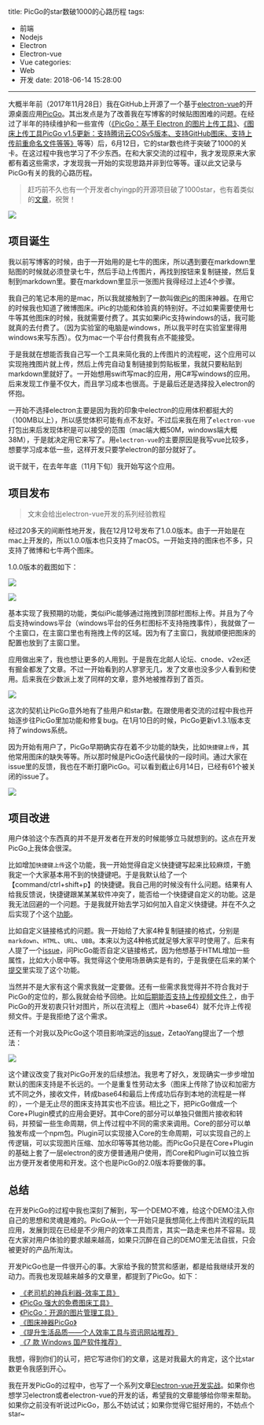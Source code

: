 title: PicGo的star数破1000的心路历程
tags: 
  - 前端
  - Nodejs
  - Electron
  - Electron-vue
  - Vue
categories:
  - Web
  - 开发
date: 2018-06-14 15:28:00
---
大概半年前（2017年11月28日）我在GitHub上开源了一个基于[electron-vue](https://github.com/SimulatedGREG/electron-vue)的开源桌面应用[PicGo](https://github.com/Molunerfinn/PicGo)。其出发点是为了改善我在写博客的时候贴图困难的问题。在经过了半年的持续维护和一些宣传（[《PicGo：基于 Electron 的图片上传工具》](https://sspai.com/post/42310)、[《图床上传工具PicGo v1.5更新：支持腾讯云COSv5版本、支持GitHub图床、支持上传前重命名文件等等》](https://sspai.com/post/44495)等等）后，6月12日，它的star数也终于突破了1000的关卡。在这过程中我也学习了不少东西。在和大家交流的过程中，我才发现原来大家都有着这些需求，才发现我一开始的实现思路并非到位等等。谨以此文记录与PicGo有关的我的心路历程。

> 赶巧前不久也有一个开发者chyingp的开源项目破了1000star，也有着类似的[文章](https://juejin.im/post/5b1717a86fb9a01e3e5ce540)，祝贺！

![](https://ws1.sinaimg.cn/large/8700af19ly1fs892cewamj21ks0emq5n.jpg)

<!--more -->

## 项目诞生

我以前写博客的时候，由于一开始用的是七牛的图床，所以遇到要在markdown里贴图的时候就必须登录七牛，然后手动上传图片，再找到按钮来复制链接，然后复制到markdown里。要在markdown里显示一张图片我得经过上述4个步骤。

我自己的笔记本用的是mac，所以我就接触到了一款叫做[iPic](https://toolinbox.net/iPic/)的图床神器。在用它的时候我也知道了微博图床。iPic的功能和体验真的特别好。不过如果需要使用七牛等其他图床的时候，我就需要付费了。其实如果iPic支持windows的话，我可能就真的去付费了。（因为实验室的电脑是windows，所以我平时在实验室里得用windows来写东西）。仅为mac一个平台付费我有点不能接受。

于是我就在想能否我自己写一个工具来简化我的上传图片的流程呢，这个应用可以实现拖拽图片就上传，然后上传完自动复制链接到剪贴板里，我就只要粘贴到markdown里就好了。一开始想用swift写mac的应用，用C#写windows的应用。后来发现工作量不仅大，而且学习成本也很高。于是最后还是选择投入electron的怀抱。

一开始不选择electron主要是因为我的印象中electron的应用体积都挺大的（100MB以上），所以感觉体积可能有点不友好。不过后来我在用了`electron-vue`打包出来后发现体积是可以接受的范围（mac端大概50M，windows端大概38M），于是就决定用它来写了。用`electron-vue`的主要原因是我写vue比较多，想要学习成本低一些，这样开发只要学electron的部分就好了。

说干就干，在去年年底（11月下旬）我开始写这个应用。

## 项目发布

> 文末会给出electron-vue开发的系列经验教程

经过20多天的间断性地开发，我在12月12号发布了1.0.0版本。由于一开始是在mac上开发的，所以1.0.0版本也只支持了macOS。一开始支持的图床也不多，只支持了微博和七牛两个图床。

1.0.0版本的截图如下：

![](https://user-images.githubusercontent.com/12621342/34242310-b5056510-e655-11e7-8568-60ffd4f71910.gif)

![](https://user-images.githubusercontent.com/12621342/34242857-d177930a-e658-11e7-9688-7405851dd5e5.gif)

基本实现了我预期的功能，类似iPic能够通过拖拽到顶部栏图标上传。并且为了今后支持windows平台（windows平台的任务栏图标不支持拖拽事件），我就做了一个主窗口，在主窗口里也有拖拽上传的区域。因为有了主窗口，我就顺便把图床的配置也放到了主窗口里。

应用做出来了，我也想让更多的人用到。于是我在北邮人论坛、cnode、v2ex还有掘金都发了文章。不过一开始看到的人寥寥无几，发了文章也没多少人看到和使用。后来我在少数派上发了同样的文章，意外地被推荐到了首页。

![](https://ws1.sinaimg.cn/large/8700af19ly1fmvr6uah8rj21z20vk7wh)

这次的契机让PicGo意外地有了些用户和star数。在跟使用者交流的过程中我也开始逐步往PicGo里加功能和修复bug。在1月10日的时候，PicGo更新v1.3.1版本支持了windows系统。

因为开始有用户了，PicGo早期确实存在着不少功能的缺失，比如`快捷键上传`，其他常用图床的缺失等等。所以那时候是PicGo迭代最快的一段时间。通过大家在issue里的反馈，我也在不断打磨PicGo。可以看到截止6月14日，已经有61个被关闭的issue了。

![](https://i.loli.net/2018/06/14/5b2223c52853f.png)

## 项目改进

用户体验这个东西真的并不是开发者在开发的时候能够立马就想到的。这点在开发PicGo上我体会很深。

比如增加`快捷键上传`这个功能，我一开始觉得自定义快捷键写起来比较麻烦，干脆我定一个大家基本用不到的快捷键吧。于是我默认给了一个【command/ctrl+shift+p】的快捷键。我自己用的时候没有什么问题。结果有人给我反馈说，快捷键跟某某某软件冲突了，能否给一个快捷键自定义的功能。这是我无法回避的一个问题。于是我就开始去学习如何加入自定义快捷键。并在不久之后实现了个这个[功能](https://github.com/Molunerfinn/PicGo/commit/37a784225e90c9d115367f056957dac88ebcf816)。

比如自定义链接格式的问题。我一开始给了大家4种复制链接的格式，分别是`markdown`、`HTML`、`URL`、`UBB`。本来以为这4种格式就足够大家平时使用了。后来有人提了一个[issue](https://github.com/Molunerfinn/PicGo/issues/25)，问PicGo能否自定义链接格式，因为他想基于HTML增加一些属性，比如大小居中等。我觉得这个使用场景确实是有的，于是我便在后来的某个[提交](https://github.com/Molunerfinn/PicGo/commit/4010a09fe48d8109456c3c1b37695f177336f2e4)里实现了这个功能。

当然并不是大家有这个需求我就一定要做。还有一些需求我觉得并不符合我对于PicGo的定位的，那么我就会给予回绝。比如[后期能否支持上传视频文件？](https://github.com/Molunerfinn/PicGo/issues/53)，由于PicGo的开发初衷只针对图片，所以在流程上（图片->base64）就不允许上传视频文件。于是我拒绝了这个需求。

还有一个对我以及PicGo这个项目影响深远的[issue](https://github.com/Molunerfinn/PicGo/issues/26)，ZetaoYang提出了一个想法：

![](https://i.loli.net/2018/06/14/5b2228f31219a.png)

这个建议改变了我对PicGo开发的后续想法。我思考了好久，发现确实一步步增加默认的图床支持是不长远的。一个是重复性劳动太多（图床上传除了协议和加密方式不同之外，接收文件，转成base64和最后上传成功后存到本地的流程是一样的），一个是无止尽的图床支持其实也不应该。相比之下，把PicGo做成一个Core+Plugin模式的应用会更好。其中Core的部分可以单独只做图片接收和转码，并预留一些生命周期，供上传过程中不同的需求来调用。Core的部分可以单独发布成一个npm包。Plugin可以实现接入Core的生命周期，可以实现自己的上传逻辑，可以实现图片压缩、加水印等等其他功能。而PicGo只是在Core+Plugin的基础上套了一层electron的皮方便普通用户使用，而Core和Plugin可以独立拆出方便开发者使用和开发。这个也是PicGo的2.0版本将要做的事。

## 总结

在开发PicGo的过程中我也深刻了解到，写一个DEMO不难，给这个DEMO注入你自己的思想和灵魂是难的。PicGo从一个一开始只是我想简化上传图片流程的玩具应用，发展到现在已经是不少用户的效率工具而言，其实一路走来也并不容易。现在大家对用户体验的要求越来越高，如果只沉醉在自己的DEMO里无法自拔，只会被更好的产品所淘汰。

开发PicGo也是一件很开心的事。大家给予我的赞赏和感谢，都是给我继续开发的动力。而我也发现越来越多的文章里，都提到了PicGo。如下：

- [《老司机的神兵利器-效率工具》](https://juejin.im/post/5af0021e518825671547926e)
- [《PicGo 强大的免费图床工具》](https://imwyc.com/picgo/)
- [《PicGo：开源的图片管理工具》](https://lai.yuweining.cn/archives/2035/)
- [《图床神器PicGo》](https://blog.csdn.net/weixin_39200308/article/details/80644336)
- [《提升生活品质——个人效率工具与资讯网站推荐》](https://zhuanlan.zhihu.com/p/37873730)
- [《7 款 Windows 国产软件推荐》](https://sspai.com/post/44150)

我想，得到你们的认可，把它写进你们的文章，这是对我最大的肯定，这个比star数更令我感到开心。

我在开发PicGo的过程中，也写了一个系列文章[Electron-vue开发实战](https://molunerfinn.com/tags/Electron-vue/)。如果你也想学习electron或者electron-vue的开发的话，希望我的文章能够给你带来帮助。如果你之前没有听说过PicGo，那么不妨试试；如果你觉得它挺好用的，不妨点个star~